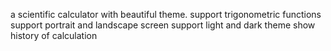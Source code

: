 a scientific calculator with beautiful theme.
support trigonometric functions
support portrait and landscape screen
support light and dark theme
show history of calculation




